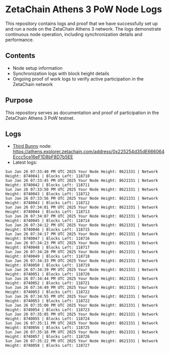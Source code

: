 # ZetaChain Athens 3 PoW Node Logs
This repository contains logs and proof that we have successfully set up and run a node on the ZetaChain Athens 3 network. The logs demonstrate continuous node operation, including synchronization details and performance.

## Contents
- Node setup information
- Synchronization logs with block height details
- Ongoing proof of work logs to verify active participation in the ZetaChain network

## Purpose
This repository serves as documentation and proof of participation in the ZetaChain Athens 3 PoW testnet.

## Logs

- [Third Bunny](https://thirdbunny.xyz/) node: https://athens.explorer.zetachain.com/address/0x225254d35dE666064Eccc5ce16eF1D8bF8D7b5EE
- Latest logs:
```
Sun Jan 26 07:33:40 PM UTC 2025 Your Node Height: 8621331 | Network Height: 8740041 | Blocks Left: 118710
Sun Jan 26 07:33:45 PM UTC 2025 Your Node Height: 8621331 | Network Height: 8740042 | Blocks Left: 118711
Sun Jan 26 07:33:50 PM UTC 2025 Your Node Height: 8621331 | Network Height: 8740043 | Blocks Left: 118712
Sun Jan 26 07:33:56 PM UTC 2025 Your Node Height: 8621331 | Network Height: 8740043 | Blocks Left: 118712
Sun Jan 26 07:34:01 PM UTC 2025 Your Node Height: 8621331 | Network Height: 8740044 | Blocks Left: 118713
Sun Jan 26 07:34:07 PM UTC 2025 Your Node Height: 8621331 | Network Height: 8740045 | Blocks Left: 118714
Sun Jan 26 07:34:12 PM UTC 2025 Your Node Height: 8621331 | Network Height: 8740046 | Blocks Left: 118715
Sun Jan 26 07:34:17 PM UTC 2025 Your Node Height: 8621331 | Network Height: 8740047 | Blocks Left: 118716
Sun Jan 26 07:34:23 PM UTC 2025 Your Node Height: 8621331 | Network Height: 8740048 | Blocks Left: 118717
Sun Jan 26 07:34:28 PM UTC 2025 Your Node Height: 8621331 | Network Height: 8740049 | Blocks Left: 118718
Sun Jan 26 07:34:33 PM UTC 2025 Your Node Height: 8621331 | Network Height: 8740050 | Blocks Left: 118719
Sun Jan 26 07:34:39 PM UTC 2025 Your Node Height: 8621331 | Network Height: 8740051 | Blocks Left: 118720
Sun Jan 26 07:34:44 PM UTC 2025 Your Node Height: 8621331 | Network Height: 8740052 | Blocks Left: 118721
Sun Jan 26 07:34:49 PM UTC 2025 Your Node Height: 8621331 | Network Height: 8740053 | Blocks Left: 118722
Sun Jan 26 07:34:55 PM UTC 2025 Your Node Height: 8621331 | Network Height: 8740053 | Blocks Left: 118722
Sun Jan 26 07:35:00 PM UTC 2025 Your Node Height: 8621331 | Network Height: 8740054 | Blocks Left: 118723
Sun Jan 26 07:35:05 PM UTC 2025 Your Node Height: 8621331 | Network Height: 8740055 | Blocks Left: 118724
Sun Jan 26 07:35:11 PM UTC 2025 Your Node Height: 8621331 | Network Height: 8740056 | Blocks Left: 118725
Sun Jan 26 07:35:16 PM UTC 2025 Your Node Height: 8621331 | Network Height: 8740057 | Blocks Left: 118726
Sun Jan 26 07:35:22 PM UTC 2025 Your Node Height: 8621331 | Network Height: 8740058 | Blocks Left: 118727
```
